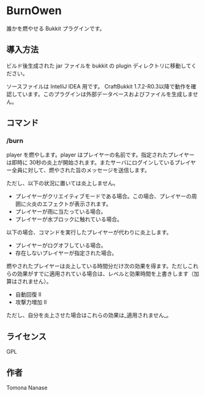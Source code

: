 BurnOwen
========

誰かを燃やせる Bukkit プラグインです。


## 導入方法

ビルド後生成された jar ファイルを bukkit の plugin ディレクトリに移動してください。

ソースファイルは IntelliJ IDEA 用です。
CraftBukkit 1.7.2-R0.3以降で動作を確認しています。このプラグインは外部データベースおよびファイルを生成しません。


## コマンド

### /burn <player>
player を燃やします。player はプレイヤーの名前です。指定されたプレイヤーは即時に 30秒の炎上が開始されます。またサーバにログインしているプレイヤー全員に対して、燃やされた旨のメッセージを送信します。

ただし、以下の状況に置いては炎上しません。

+ プレイヤーがクリエイティブモードである場合。この場合、プレイヤーの周囲に火炎のエフェクトが表示されます。
+ プレイヤーが雨に当たっている場合。
+ プレイヤーが水ブロックに触れている場合。

以下の場合、コマンドを実行したプレイヤーが代わりに炎上します。

+ プレイヤーがログオフしている場合。
+ 存在しないプレイヤーが指定された場合。

燃やされたプレイヤーは炎上している時間分だけ次の効果を得ます。ただしこれらの効果がすでに適用されている場合は、レベルと効果時間を上書きします（加算はされません）。

+ 自動回復 II
+ 攻撃力増加 II

ただし、自分を炎上させた場合はこれらの効果は_適用されません_。


## ライセンス

GPL


## 作者

Tomona Nanase

